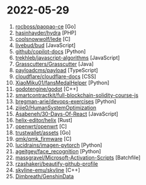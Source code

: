 # 2022-05-29

1. [rocboss/paopao-ce](https://github.com/rocboss/paopao-ce "🔥A artistic twitter like community built on gin+zinc+vue+ts 清新文艺微社区") [Go]
2. [hasinhayder/hydra](https://github.com/hasinhayder/hydra "Hydra is a zero-config API boilerplate with Laravel 9x + Laravel Sanctum that comes with an excellent user and role management API out of the box") [PHP]
3. [coolsnowwolf/lede](https://github.com/coolsnowwolf/lede "Lean's OpenWrt source") [C]
4. [livebud/bud](https://github.com/livebud/bud "The Full-Stack Web Framework for Go") [JavaScript]
5. [github/copilot-docs](https://github.com/github/copilot-docs "Documentation for GitHub Copilot") [Python]
6. [trekhleb/javascript-algorithms](https://github.com/trekhleb/javascript-algorithms "📝 Algorithms and data structures implemented in JavaScript with explanations and links to further readings") [JavaScript]
7. [Grasscutters/Grasscutter](https://github.com/Grasscutters/Grasscutter "A server software reimplementation for a certain anime game.") [Java]
8. [payloadcms/payload](https://github.com/payloadcms/payload "Free and Open-source Headless CMS and Application Framework built with TypeScript, Node.js, React and MongoDB") [TypeScript]
9. [cloudflare/cloudflare-docs](https://github.com/cloudflare/cloudflare-docs "Cloudflare’s developer docs.") [CSS]
10. [XiaoMiku01/fansMedalHelper](https://github.com/XiaoMiku01/fansMedalHelper "新版B站粉丝牌助手 全自动升级粉丝牌") [Python]
11. [godotengine/godot](https://github.com/godotengine/godot "Godot Engine – Multi-platform 2D and 3D game engine") [C++]
12. [smartcontractkit/full-blockchain-solidity-course-js](https://github.com/smartcontractkit/full-blockchain-solidity-course-js "Learn Blockchain, Solidity, and Full Stack Web3 Development with Javascript") 
13. [bregman-arie/devops-exercises](https://github.com/bregman-arie/devops-exercises "Linux, Jenkins, AWS, SRE, Prometheus, Docker, Python, Ansible, Git, Kubernetes, Terraform, OpenStack, SQL, NoSQL, Azure, GCP, DNS, Elastic, Network, Virtualization. DevOps Interview Questions") [Python]
14. [zijie0/HumanSystemOptimization](https://github.com/zijie0/HumanSystemOptimization "健康学习到150岁 - 人体系统调优不完全指南") 
15. [Asabeneh/30-Days-Of-React](https://github.com/Asabeneh/30-Days-Of-React "30 Days of React challenge is a step by step guide to learn React in 30 days. It requires HTML, CSS, and JavaScript knowledge. You should be comfortable with JavaScript before you start to React. If you are not comfortable with JavaScript check out 30DaysOfJavaScript. This is a continuation of 30 Days Of JS. This challenge may take more than 100…") [JavaScript]
16. [helix-editor/helix](https://github.com/helix-editor/helix "A post-modern modal text editor.") [Rust]
17. [openwrt/openwrt](https://github.com/openwrt/openwrt "This repository is a mirror of https://git.openwrt.org/openwrt/openwrt.git It is for reference only and is not active for check-ins. We will continue to accept Pull Requests here. They will be merged via staging trees then into openwrt.git.") [C]
18. [trustwallet/assets](https://github.com/trustwallet/assets "A comprehensive, up-to-date collection of information about several thousands (!) of crypto tokens.") [Go]
19. [qmk/qmk_firmware](https://github.com/qmk/qmk_firmware "Open-source keyboard firmware for Atmel AVR and Arm USB families") [C]
20. [lucidrains/imagen-pytorch](https://github.com/lucidrains/imagen-pytorch "Implementation of Imagen, Google's Text-to-Image Neural Network, in Pytorch") [Python]
21. [ageitgey/face_recognition](https://github.com/ageitgey/face_recognition "The world's simplest facial recognition api for Python and the command line") [Python]
22. [massgravel/Microsoft-Activation-Scripts](https://github.com/massgravel/Microsoft-Activation-Scripts "A collection of scripts for activating Microsoft products using HWID / KMS38 / Online KMS activation methods with a focus on open-source code, less antivirus detection and user-friendliness.") [Batchfile]
23. [rzashakeri/beautify-github-profile](https://github.com/rzashakeri/beautify-github-profile "This repository helps you to have a more beautiful and attractive github profile, and you can access a complete set of tools and guides for beautifying your github profile. 🪄 ⭐") 
24. [skyline-emu/skyline](https://github.com/skyline-emu/skyline "Run Nintendo Switch homebrew & games on your Android device!") [C++]
25. [Dimbreath/GenshinData](https://github.com/Dimbreath/GenshinData "Repository containing the game data for the game Genshin Impact.") 
